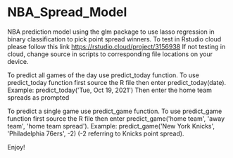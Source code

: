 # NBA_Spread_Model
NBA prediction model using the glm package to use lasso regression in binary classification to pick point spread winners.
To test in Rstudio cloud please follow this link https://rstudio.cloud/project/3156938
If not testing in cloud, change source in scripts to corresponding file locations on your device.

To predict all games of the day use predict_today function.
To use predict_today function first source the R file then enter predict_today(date).
Example: predict_today('Tue, Oct 19, 2021')
Then enter the home team spreads as prompted

To predict a single game use predict_game function.
To use predict_game function first source the R file then enter predict_game('home team', 'away team', 'home team spread').
Example: predict_game('New York Knicks', 'Philadelphia 76ers', -2) (-2 referring to Knicks point spread).

Enjoy!
